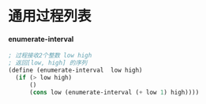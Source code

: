 通用过程列表
============  

#### enumerate-interval  

```lisp
; 过程接收2个整数 low high
; 返回[low, high] 的序列
(define (enumerate-interval  low high)
  (if (> low high)
      ()
      (cons low (enumerate-interval (+ low 1) high))))

```